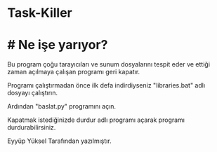 # Task-Killer

# # Ne işe yarıyor?
Bu program çoğu tarayıcıları ve sunum dosyalarını tespit eder ve ettiği zaman açılmaya çalışan programı geri kapatır.

Programı çalıştırmadan önce ilk defa indirdiyseniz "libraries.bat" adlı dosyayı çalıştırın.

Ardından "baslat.py" programını açın.

Kapatmak istediğinizde durdur adlı programı açarak programı durdurabilirsiniz.

Eyyüp Yüksel Tarafından yazılmıştır.
